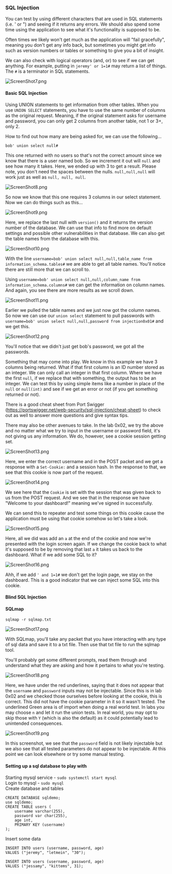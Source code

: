 ### SQL Injection

You can test by using different characters that are used in SQL statements (i.e. ' or ") and seeing if it returns any errors.  We should also spend some time using the application to see what it's functionality is supposed to be.

Often times we likely won't get much as the application will "fail gracefully", meaning you don't get any info back, but sometimes you might get info such as version numbers or tables or something to give you a bit of insight.

We can also check with logical operators (and, or) to see if we can get anything.  For example, putting in `jeremy' or 1=1#` may return a list of things.  The `#` is a terminator in SQL statements.

![ScreenShot7.png](Images/ScreenShot7.png)

#### Basic SQL Injection

Using UNION statements to get information from other tables.  When you use `UNION SELECT` statements, you have to use the same number of columns as the original request.  Meaning, if the original statement asks for username and password, you can only get 2 columns from another table, not 1 or 3+, only 2.

How to find out how many are being asked for, we can use the following...

`bob' union select null#`

This one returned with no users so that's not the correct amount since we know that there is a user named bob.  So we increment it out will `null` and see how many it takes.  Here, we ended up with 3 to get a result.  Please note, you don't need the spaces between the nulls.  `null,null,null` will work just as well as `null, null, null`.

![ScreenShot8.png](Images/ScreenShot8.png)

So now we know that this one requires 3 columns in our select statement.  Now we can do things such as this...

![ScreenShot9.png](Images/ScreenShot9.png)

Here, we replace the last null with `version()` and it returns the version number of the database.  We can use that info to find more on default settings and possible other vulnerabilities in that database.  We can also get the table names from the database with this.

![ScreenShot10.png](Images/ScreenShot10.png)

With the line `username=bob' union select null,null,table_name from information_schema.tables#` we are able to get all table names.  You'll notice there are still more that we can scroll to.

Using `username=bob' union select null,null,column_name from information_schema.columns#` we can get the information on column names.  And again, you see there are more results as we scroll down.

![ScreenShot11.png](Images/ScreenShot11.png)

Earlier we pulled the table names and we just now got the column names.  So now we can use our `union select` statement to pull passwords with `username=bob' union select null,null,password from injection0x01#` and we get this.

![ScreenShot12.png](Images/ScreenShot12.png)

You'll notice that we didn't just get bob's password, we got all the passwords.

Something that may come into play.  We know in this example we have 3 columns being returned.  What if that first column is an ID number stored as an integer.  We can only call an integer in that first column.  Where we have the first `null`, if we replace that with something, the output has to be an integer.  We can test this by using simple items like a number in place of the `null` or `null(int)` and see if we get an error or not (if you get something returned or not).

There is a good cheat sheet from Port Swigger (https://portswigger.net/web-security/sql-injection/cheat-sheet) to check out as well to answer more questions and give syntax tips.


There may also be other avenues to take.  In the lab 0x02, we try the above and no matter what we try to input in the username or password field, it's not giving us any information.  We do, however, see a cookie session getting set.

![ScreenShot13.png](Images/ScreenShot13.png)

Here, we enter the correct username and in the POST packet and we get a response with a `Set-Cookie:` and a session hash.  In the response to that, we see that this cookie is now part of the request.

![ScreenShot14.png](Images/ScreenShot14.png)

We see here that the `Cookie` is set with the session that was given back to us from the POST request.  And we see that in the response we have "Welcome to your dashboard!" meaning we've signed in successfully.

We can send this to repeater and test some things on this cookie cause the application must be using that cookie somehow so let's take a look.

![ScreenShot15.png](Images/ScreenShot15.png)

Here, all we did was add an `a` at the end of the cookie and now we're presented with the login screen again.  If we change the cookie back to what it's supposed to be by removing that last `a` it takes us back to the dashboard.  What if we add some SQL to it?

![ScreenShot16.png](Images/ScreenShot16.png)

Ahh, if we add `' and 1=1#` we don't get the login page, we stay on the dashboard.  This is a good indicator that we can inject some SQL into this cookie.



#### Blind SQL Injection









#### SQLmap



`sqlmap -r sqlmap.txt`

![ScreenShot17.png](Images/ScreenShot17.png)

With SQLmap, you'll take any packet that you have interacting with any type of sql data and save it to a txt file.  Then use that txt file to run the sqlmap tool.

You'll probably get some different prompts, read them through and understand what they are asking and how it pertains to what you're testing.

![ScreenShot18.png](Images/ScreenShot18.png)

Here, we have under the red underlines, saying that it does not appear that the `username` and `password` inputs may not be injectable.  Since this is in lab 0x02 and we checked those ourselves before looking at the cookie, this is correct.  This did not have the cookie parameter in it so it wasn't tested.  The underlined Green area is of import when doing a real world test.  In labs you may choose `n` and let it run the union tests.  In real world, you may opt to skip those with `Y` (which is also the default) as it could potentially lead to unintended consequences.

![ScreenShot19.png](Images/ScreenShot19.png)

In this screenshot, we see that the `password` field is not likely injectable but we also see that all tested parameters do not appear to be injectable.  At this point we can look elsewhere or try some manual testing.










#### Setting up a sql database to play with

Starting mysql service - `sudo systemctl start mysql`  
Login to mysql - `sudo mysql`  
Create database and tables  
```
CREATE DATABASE sqldemo;
use sqldemo;
CREATE TABLE users (
	username varchar(255),
	password var char(255),
	age int,
	PRIMARY KEY (username)
);
```

Insert some data
```
INSERT INTO users (username, password, age)
VALUES ("jeremy", "letmein", "30");

INSERT INTO users (username, password, age)
VALUES ("jessamy", "kittems", 31);
```